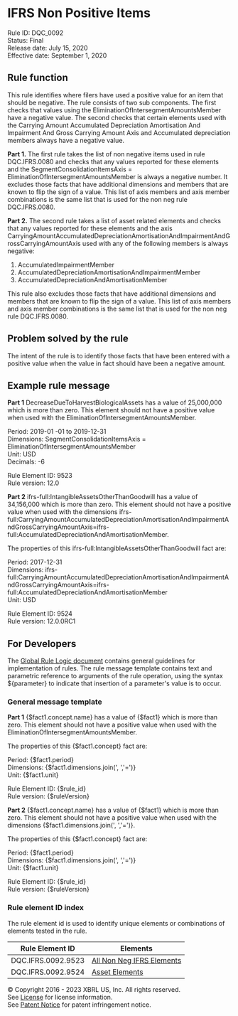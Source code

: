 # IFRS Non Positive Items  
Rule ID: DQC_0092  
Status: Final  
Release date: July 15, 2020  
Effective date: September 1, 2020  

## Rule function
This rule identifies where filers have used a positive value for an item that should be negative.  The rule consists of two sub components. The first checks that values using the EliminationOfIntersegmentAmountsMember have a negative value. The second checks that certain elements used with the Carrying Amount Accumulated Depreciation Amortisation And Impairment And Gross Carrying Amount Axis and Accumulated depreciation members always have a negative value.

**Part 1.**
The first rule takes the list of non negative items used in rule DQC.IFRS.0080 and checks that any values reported for these elements and the SegmentConsolidationItemsAxis = EliminationOfIntersegmentAmountsMember is always a negative number.  It excludes those facts that have additional dimensions and members that are known to flip the sign of a value.  This list of axis members and axis member combinations is the same list that is used for the non neg rule DQC.IFRS.0080.

**Part 2.**
The second rule takes a list of asset related elements and checks that any values reported for these elements and the axis  CarryingAmountAccumulatedDepreciationAmortisationAndImpairmentAndGrossCarryingAmountAxis used with any of the following members is always negative:

  1. AccumulatedImpairmentMember
  1. AccumulatedDepreciationAmortisationAndImpairmentMember
  1. AccumulatedDepreciationAndAmortisationMember

This rule also excludes those facts that have additional dimensions and members that are known to flip the sign of a value.  This list of axis members and axis member combinations is the same list that is used for the non neg rule DQC.IFRS.0080.

## Problem solved by the rule
The intent of the rule is to identify those facts that have been entered with a positive value when the value in fact should have been a negative amount.

## Example rule message
**Part 1**
DecreaseDueToHarvestBiologicalAssets has a value of 25,000,000 which is more than zero. This element should not have a positive value when used with the EliminationOfIntersegmentAmountsMember. 

Period: 2019-01 -01 to 2019-12-31  
Dimensions: SegmentConsolidationItemsAxis = EliminationOfIntersegmentAmountsMember  
Unit: USD  
Decimals: -6

Rule Element ID: 9523  
Rule version: 12.0

**Part 2**
ifrs-full:IntangibleAssetsOtherThanGoodwill has a value of 34,156,000 which is more than zero. This element should not have a positive value when used with the dimensions ifrs-full:CarryingAmountAccumulatedDepreciationAmortisationAndImpairmentAndGrossCarryingAmountAxis=ifrs-full:AccumulatedDepreciationAndAmortisationMember.

The properties of this ifrs-full:IntangibleAssetsOtherThanGoodwill fact are:

Period: 2017-12-31  
Dimensions: ifrs-full:CarryingAmountAccumulatedDepreciationAmortisationAndImpairmentAndGrossCarryingAmountAxis=ifrs-full:AccumulatedDepreciationAndAmortisationMember  
Unit: USD

Rule Element ID: 9524  
Rule version: 12.0.0RC1 

## For Developers
The [Global Rule Logic document](https://github.com/DataQualityCommittee/dqc_us_rules/blob/master/docs/GlobalRuleLogic.md) contains general guidelines for implementation of rules. The rule message template contains text and parametric reference to arguments of the rule operation, using the syntax ${parameter} to indicate that insertion of a parameter's value is to occur.

### General message template
**Part 1**
{$fact1.concept.name} has a value of {$fact1} which is more than zero. This element should not have a positive value when used with the EliminationOfIntersegmentAmountsMember. 

The properties of this {$fact1.concept} fact are:

Period: {$fact1.period}  
Dimensions: {$fact1.dimensions.join(', ','=')}  
Unit: {$fact1.unit}

Rule Element ID: {$rule_id}  
Rule version: {$ruleVersion}

**Part 2**
{$fact1.concept.name} has a value of {$fact1} which is more than zero. This element should not have a positive value when used with the dimensions {$fact1.dimensions.join(', ','=')}. 

The properties of this {$fact1.concept} fact are:

Period: {$fact1.period}  
Dimensions: {$fact1.dimensions.join(', ','=')}  
Unit: {$fact1.unit}

Rule Element ID: {$rule_id}  
Rule version: {$ruleVersion}

### Rule element ID index
The rule element id is used to identify unique elements or combinations of elements tested in the rule.

|Rule Element ID|Elements|  
|--------|--------|  
|DQC.IFRS.0092.9523|[All Non Neg IFRS Elements](https://github.com/DataQualityCommittee/dqc_us_rules/blob/master/docs/DQC_US_0080/DQC_0080_ListOfElements.xlsx?raw=true)| 
|DQC.IFRS.0092.9524|[Asset Elements](../../dqc_us_rules/resources/DQC_IFRS_0091/dqc_0091_ifrs_2018_concepts.csv)|

© Copyright 2016 - 2023 XBRL US, Inc. All rights reserved.   
See [License](https://xbrl.us/dqc-license) for license information.  
See [Patent Notice](https://xbrl.us/dqc-patent) for patent infringement notice.  
